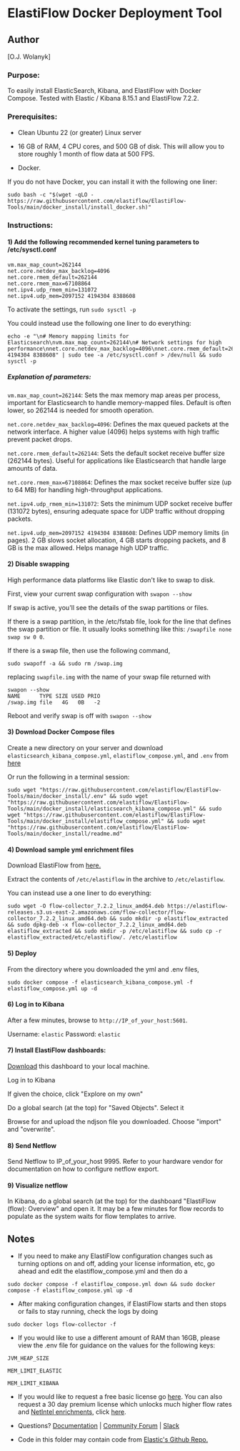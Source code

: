 
ElastiFlow Docker Deployment Tool
================================  

## Author
[O.J. Wolanyk]

### Purpose:
To easily install ElasticSearch, Kibana, and ElastiFlow with Docker Compose. Tested with Elastic / Kibana 8.15.1 and ElastiFlow 7.2.2.

### Prerequisites:
- Clean Ubuntu 22 (or greater) Linux server

- 16 GB of RAM, 4 CPU cores, and 500 GB of disk. This will allow you to store roughly 1 month of flow data at 500 FPS.

- Docker. 

If you do not have Docker, you can install it with the following one liner:
```
sudo bash -c "$(wget -qLO - https://raw.githubusercontent.com/elastiflow/ElastiFlow-Tools/main/docker_install/install_docker.sh)"
```

### Instructions:

#### 1) Add the following recommended kernel tuning parameters to /etc/sysctl.conf

```
vm.max_map_count=262144
net.core.netdev_max_backlog=4096
net.core.rmem_default=262144
net.core.rmem_max=67108864
net.ipv4.udp_rmem_min=131072
net.ipv4.udp_mem=2097152 4194304 8388608
```
To activate the settings, run `sudo sysctl -p`

You could instead use the following one liner to do everything:

```
echo -e "\n# Memory mapping limits for Elasticsearch\nvm.max_map_count=262144\n# Network settings for high performance\nnet.core.netdev_max_backlog=4096\nnet.core.rmem_default=262144\nnet.core.rmem_max=67108864\nnet.ipv4.udp_rmem_min=131072\nnet.ipv4.udp_mem=2097152 4194304 8388608" | sudo tee -a /etc/sysctl.conf > /dev/null && sudo sysctl -p
```

##### Explanation of parameters:

`vm.max_map_count=262144`: Sets the max memory map areas per process, important for Elasticsearch to handle memory-mapped files. Default is often lower, so 262144 is needed for smooth operation.

`net.core.netdev_max_backlog=4096`: Defines the max queued packets at the network interface. A higher value (4096) helps systems with high traffic prevent packet drops.

`net.core.rmem_default=262144`: Sets the default socket receive buffer size (262144 bytes). Useful for applications like Elasticsearch that handle large amounts of data.

`net.core.rmem_max=67108864`: Defines the max socket receive buffer size (up to 64 MB) for handling high-throughput applications.

`net.ipv4.udp_rmem_min=131072`: Sets the minimum UDP socket receive buffer (131072 bytes), ensuring adequate space for UDP traffic without dropping packets.

`net.ipv4.udp_mem=2097152 4194304 8388608`: Defines UDP memory limits (in pages). 2 GB slows socket allocation, 4 GB starts dropping packets, and 8 GB is the max allowed. Helps manage high UDP traffic.

#### 2) Disable swapping

High performance data platforms like Elastic don't like to swap to disk.

First, view your current swap configuration with `swapon --show`

If swap is active, you'll see the details of the swap partitions or files. 

If there is a swap partition, in the /etc/fstab file, look for the line that defines the swap partition or file.  It usually looks something like this:
`/swapfile none swap sw 0 0`.

If there is a swap file, then use the following command, 
```
sudo swapoff -a && sudo rm /swap.img
```
replacing `swapfile.img` with the name of your swap file returned with 
```
swapon --show
NAME      TYPE SIZE USED PRIO
/swap.img file   4G   0B   -2
```
Reboot and verify swap is off with `swapon --show`

#### 3) Download Docker Compose files
Create a new directory on your server and download `elasticsearch_kibana_compose.yml`, `elastiflow_compose.yml`, and `.env` from [here](https://github.com/elastiflow/ElastiFlow-Tools/edit/main/docker_install)

Or run the following in a terminal session:

```
sudo wget "https://raw.githubusercontent.com/elastiflow/ElastiFlow-Tools/main/docker_install/.env" && sudo wget "https://raw.githubusercontent.com/elastiflow/ElastiFlow-Tools/main/docker_install/elasticsearch_kibana_compose.yml" && sudo wget "https://raw.githubusercontent.com/elastiflow/ElastiFlow-Tools/main/docker_install/elastiflow_compose.yml" && sudo wget "https://raw.githubusercontent.com/elastiflow/ElastiFlow-Tools/main/docker_install/readme.md"
```

#### 4) Download sample yml enrichment files
Download ElastiFlow from [here.](https://elastiflow-releases.s3.us-east-2.amazonaws.com/flow-collector/flow-collector_7.2.2_linux_amd64.deb) 

Extract the contents of `/etc/elastiflow` in the archive to `/etc/elastiflow`.

You can instead use a one liner to do everything:
```
sudo wget -O flow-collector_7.2.2_linux_amd64.deb https://elastiflow-releases.s3.us-east-2.amazonaws.com/flow-collector/flow-collector_7.2.2_linux_amd64.deb && sudo mkdir -p elastiflow_extracted && sudo dpkg-deb -x flow-collector_7.2.2_linux_amd64.deb elastiflow_extracted && sudo mkdir -p /etc/elastiflow && sudo cp -r elastiflow_extracted/etc/elastiflow/. /etc/elastiflow
```
#### 5) Deploy 

From the directory where you downloaded the yml and .env files, 
```
sudo docker compose -f elasticsearch_kibana_compose.yml -f elastiflow_compose.yml up -d
```
#### 6) Log in to Kibana 

After a few minutes, browse to `http://IP_of_your_host:5601`.

Username: `elastic` 
Password: `elastic`

#### 7) Install ElastiFlow dashboards:
[Download](https://github.com/elastiflow/elastiflow_for_elasticsearch/blob/master/kibana/flow/kibana-8.2.x-flow-codex.ndjson) this dashboard to your local machine.

Log in to Kibana

If given the choice, click "Explore on my own"

Do a global search (at the top) for "Saved Objects". Select it 

Browse for and upload the ndjson file you downloaded. Choose "import" and "overwrite".

#### 8) Send Netflow
Send Netflow to IP_of_your_host 9995. Refer to your hardware vendor for documentation on how to configure netflow export.

#### 9) Visualize netflow
In Kibana, do a global search (at the top) for the dashboard "ElastiFlow (flow): Overview" and open it. It may be a few minutes for flow records to populate as the system waits for flow templates to arrive.


## Notes

- If you need to make any ElastiFlow configuration changes such as turning options on and off, adding your license information, etc, go ahead and edit the elastiflow_compose.yml and then do a 
```
sudo docker compose -f elastiflow_compose.yml down && sudo docker compose -f elastiflow_compose.yml up -d
```
- After making configuration changes, if ElastiFlow starts and then stops or fails to stay running, check the logs by doing
```
sudo docker logs flow-collector -f
```
- If you would like to use a different amount of RAM than 16GB, please view the .env file for guidance on the values for the following keys:

`JVM_HEAP_SIZE`

`MEM_LIMIT_ELASTIC`

`MEM_LIMIT_KIBANA`

- If you would like to request a free basic license go [here](https://www.elastiflow.com/basic-license). You can also request a 30 day premium license which unlocks much higher flow rates and [NetIntel enrichments](https://www.elastiflow.com/blog/posts/elastiflow-launches-netintel-to-boost-enterprise-security-against-internal), click [here](https://www.elastiflow.com/get-started).
 
- Questions?
  [Documentation](https://docs.elastiflow.com) | [Community Forum](https://forum.elastiflow.com) | [Slack](https://elastiflowcommunity.slack.com) 
- Code in this folder may contain code from [Elastic's Github Repo.](https://github.com/elastic/elasticsearch/tree/8.11/docs/reference/setup/install/docker)

